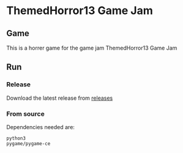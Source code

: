 # ThemedHorror13 Game Jam
## Game
This is a horrer game for the game jam ThemedHorror13 Game Jam


## Run
### Release
Download the latest release from [releases](https://github.com/yadavalu/ThemedHorror13/releases)

### From source
Dependencies needed are:
```
python3
pygame/pygame-ce
```
